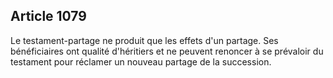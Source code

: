 Article 1079
----
Le testament-partage ne produit que les effets d'un partage. Ses bénéficiaires
ont qualité d'héritiers et ne peuvent renoncer à se prévaloir du testament pour
réclamer un nouveau partage de la succession.
